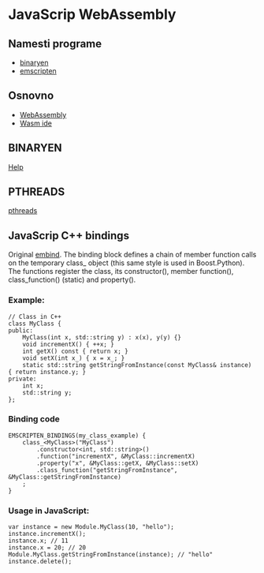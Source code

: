 # JavaScrip WebAssembly
## Namesti programe
* [binaryen](https://github.com/WebAssembly/binaryen)
* [emscripten](https://github.com/kripken/emscripten)

## Osnovno
* [WebAssembly](http://webassembly.org/)
* [Wasm ide](https://mbebenita.github.io/WasmExplorer/)

## BINARYEN
[Help](https://github.com/kripken/emscripten/wiki/WebAssembly)

## PTHREADS
[pthreads](https://github.com/kripken/emscripten/wiki/Pthreads-with-WebAssembly)

## JavaScrip C++ bindings
Original [embind](https://kripken.github.io/emscripten-site/docs/porting/connecting_cpp_and_javascript/embind.html).
 The binding block defines a chain of member function calls on the temporary class_ object (this same style is used in Boost.Python). The functions register the class, its constructor(), member function(), class_function() (static) and property().

### Example:
```
// Class in C++
class MyClass {
public:
	MyClass(int x, std::string y) : x(x), y(y) {}
	void incrementX() { ++x; }
	int getX() const { return x; }
	void setX(int x_) { x = x_; }
	static std::string getStringFromInstance(const MyClass& instance) { return instance.y; }
private:
	int x;
	std::string y;
};
```

### Binding code
```
EMSCRIPTEN_BINDINGS(my_class_example) {
	class_<MyClass>("MyClass")
		.constructor<int, std::string>()
		.function("incrementX", &MyClass::incrementX)
		.property("x", &MyClass::getX, &MyClass::setX)
		.class_function("getStringFromInstance", &MyClass::getStringFromInstance)
	;
}
````

### Usage in JavaScript:
```
var instance = new Module.MyClass(10, "hello");
instance.incrementX();
instance.x; // 11
instance.x = 20; // 20
Module.MyClass.getStringFromInstance(instance); // "hello"
instance.delete();
```
